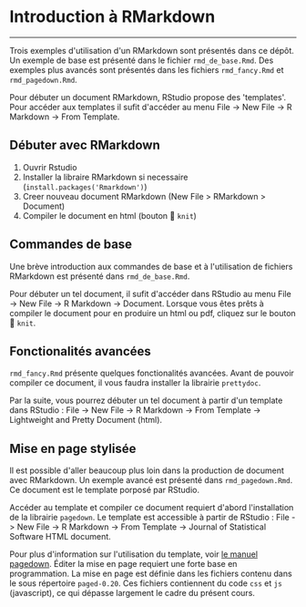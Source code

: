 # Introduction à RMarkdown

***

Trois exemples d'utilisation d'un RMarkdown sont présentés dans ce dépôt. Un exemple de base est présenté dans le fichier `rmd_de_base.Rmd`. Des exemples plus avancés sont présentés dans les fichiers `rmd_fancy.Rmd` et `rmd_pagedown.Rmd`.

Pour débuter un document RMarkdown, RStudio propose des 'templates'. Pour accéder aux templates il sufit d'accéder au menu File -> New File -> R Markdown -> From Template.
 

## Débuter avec RMarkdown

1. Ouvrir Rstudio
2. Installer la libraire RMarkdown si necessaire (`install.packages('Rmarkdown')`)
3. Creer nouveau document RMarkdown (New File > RMarkdown > Document)
4. Compiler le document en html (bouton 🧶 `knit`)


## Commandes de base

Une brève introduction aux commandes de base et à l'utilisation de fichiers RMarkdown est présenté dans `rmd_de_base.Rmd`. 

Pour débuter un tel document, il sufit d'accéder dans RStudio au menu File -> New File -> R Markdown -> Document. Lorsque vous êtes prêts à compiler le document pour en produire un html ou pdf, cliquez sur le bouton 🧶 `knit`.


## Fonctionalités avancées

`rmd_fancy.Rmd` présente quelques fonctionalités avancées. Avant de pouvoir compiler ce document, il vous faudra installer la librairie `prettydoc`.

Par la suite, vous pourrez débuter un tel document à partir d'un template dans RStudio : File -> New File -> R Markdown -> From Template -> Lightweight and Pretty Document (html).


## Mise en page stylisée

Il est possible d'aller beaucoup plus loin dans la production de document avec RMarkdown. Un exemple avancé est présenté dans `rmd_pagedown.Rmd`. Ce document est le template porposé par RStudio.

Accéder au template et compiler ce document requiert d'abord l'installation de la librairie `pagedown`. Le template est accessible à partir de RStudio : File -> New File -> R Markdown -> From Template -> Journal of Statistical Software HTML document.

Pour plus d'information sur l'utilisation du template, voir [le manuel pagedown](https://pagedown.rbind.io/). Éditer la mise en page requiert une forte base en programmation. La mise en page est définie dans les fichiers contenu dans le sous répertoire `paged-0.20`. Ces fichiers contiennent du code `css` et `js` (javascript), ce qui dépasse largement le cadre du présent cours.